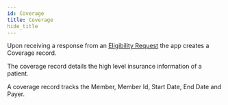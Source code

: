 ```yaml
---
id: Coverage
title: Coverage
hide_title
---
```

Upon receiving a response from an [Eligibility Request](/Eligibility/Eligibility-Requests) the app creates a Coverage record.

The coverage record details the high level insurance information of a patient. 

A coverage record tracks the Member, Member Id, Start Date, End Date and Payer. 